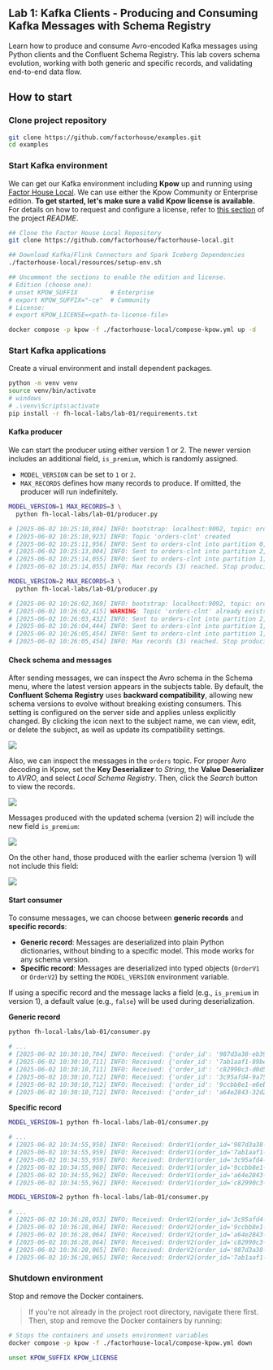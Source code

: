 ## Lab 1: Kafka Clients - Producing and Consuming Kafka Messages with Schema Registry

Learn how to produce and consume Avro-encoded Kafka messages using Python clients and the Confluent Schema Registry. This lab covers schema evolution, working with both generic and specific records, and validating end-to-end data flow.

## How to start

### Clone project repository

```bash
git clone https://github.com/factorhouse/examples.git
cd examples
```

### Start Kafka environment

We can get our Kafka environment including **Kpow** up and running using [Factor House Local](https://github.com/factorhouse/factorhouse-local). We can use either the Kpow Community or Enterprise edition. **To get started, let's make sure a valid Kpow license is available.** For details on how to request and configure a license, refer to [this section](https://github.com/factorhouse/factorhouse-local?tab=readme-ov-file#update-kpow-and-flex-licenses) of the project _README_.

```bash
## Clone the Factor House Local Repository
git clone https://github.com/factorhouse/factorhouse-local.git

## Download Kafka/Flink Connectors and Spark Iceberg Dependencies
./factorhouse-local/resources/setup-env.sh

## Uncomment the sections to enable the edition and license.
# Edition (choose one):
# unset KPOW_SUFFIX         # Enterprise
# export KPOW_SUFFIX="-ce"  # Community
# License:
# export KPOW_LICENSE=<path-to-license-file>

docker compose -p kpow -f ./factorhouse-local/compose-kpow.yml up -d
```

### Start Kafka applications

Create a virual environment and install dependent packages.

```bash
python -m venv venv
source venv/bin/activate
# windows
# .\venv\Scripts\activate
pip install -r fh-local-labs/lab-01/requirements.txt
```

#### Kafka producer

We can start the producer using either version 1 or 2. The newer version includes an additional field, `is_premium`, which is randomly assigned.

- `MODEL_VERSION` can be set to `1` or `2`.
- `MAX_RECORDS` defines how many records to produce. If omitted, the producer will run indefinitely.

```bash
MODEL_VERSION=1 MAX_RECORDS=3 \
  python fh-local-labs/lab-01/producer.py

# [2025-06-02 10:25:10,804] INFO: bootstrap: localhost:9092, topic: orders-clnt, model: 1
# [2025-06-02 10:25:10,923] INFO: Topic 'orders-clnt' created
# [2025-06-02 10:25:11,956] INFO: Sent to orders-clnt into partition 0, offset 0
# [2025-06-02 10:25:13,004] INFO: Sent to orders-clnt into partition 2, offset 0
# [2025-06-02 10:25:14,055] INFO: Sent to orders-clnt into partition 1, offset 0
# [2025-06-02 10:25:14,055] INFO: Max records (3) reached. Stop producing messages.
```

```bash
MODEL_VERSION=2 MAX_RECORDS=3 \
  python fh-local-labs/lab-01/producer.py

# [2025-06-02 10:26:02,369] INFO: bootstrap: localhost:9092, topic: orders-clnt, model: 2
# [2025-06-02 10:26:02,415] WARNING: Topic 'orders-clnt' already exists.
# [2025-06-02 10:26:03,432] INFO: Sent to orders-clnt into partition 2, offset 1
# [2025-06-02 10:26:04,444] INFO: Sent to orders-clnt into partition 1, offset 1
# [2025-06-02 10:26:05,454] INFO: Sent to orders-clnt into partition 1, offset 2
# [2025-06-02 10:26:05,454] INFO: Max records (3) reached. Stop producing messages.
```

#### Check schema and messages

After sending messages, we can inspect the Avro schema in the Schema menu, where the latest version appears in the subjects table. By default, the **Confluent Schema Registry** uses **backward compatibility**, allowing new schema versions to evolve without breaking existing consumers. This setting is configured on the server side and applies unless explicitly changed. By clicking the icon next to the subject name, we can view, edit, or delete the subject, as well as update its compatibility settings.

![](./images/schema-01.png)

Also, we can inspect the messages in the `orders` topic. For proper Avro decoding in Kpow, set the **Key Deserializer** to _String_, the **Value Deserializer** to _AVRO_, and select _Local Schema Registry_. Then, click the _Search_ button to view the records.

![](./images/messages-01.png)

Messages produced with the updated schema (version 2) will include the new field `is_premium`:

![](./images/messages-02.png)

On the other hand, those produced with the earlier schema (version 1) will not include this field:

![](./images/messages-03.png)

#### Start consumer

To consume messages, we can choose between **generic records** and **specific records**:

- **Generic record**: Messages are deserialized into plain Python dictionaries, without binding to a specific model. This mode works for any schema version.
- **Specific record**: Messages are deserialized into typed objects (`OrderV1` or `OrderV2`) by setting the `MODEL_VERSION` environment variable.

If using a specific record and the message lacks a field (e.g., `is_premium` in version 1), a default value (e.g., `false`) will be used during deserialization.

**Generic record**

```bash
python fh-local-labs/lab-01/consumer.py

# ...
# [2025-06-02 10:30:10,704] INFO: Received: {'order_id': '987d3a38-eb39-46ac-9da5-e95a457e76b6', ...}
# [2025-06-02 10:30:10,711] INFO: Received: {'order_id': '7ab1aaf1-89be-4200-be14-3b4c63553fdd', ..., 'is_premium': True}
# [2025-06-02 10:30:10,711] INFO: Received: {'order_id': 'c82990c3-d0d5-492c-8aea-3fb439bb0fc6', ...}
# [2025-06-02 10:30:10,712] INFO: Received: {'order_id': '3c95afd4-9a75-42f3-8192-5792f2ae4947', ...}
# [2025-06-02 10:30:10,712] INFO: Received: {'order_id': '9ccbb8e1-e6eb-45be-940c-a666bbfe8efb', ..., 'is_premium': True}
# [2025-06-02 10:30:10,712] INFO: Received: {'order_id': 'a64e2843-32d2-4897-a648-955145724c79', ..., 'is_premium': False}
```

**Specific record**

```bash
MODEL_VERSION=1 python fh-local-labs/lab-01/consumer.py

# ...
# [2025-06-02 10:34:55,950] INFO: Received: OrderV1(order_id='987d3a38-eb39-46ac-9da5-e95a457e76b6', ...)
# [2025-06-02 10:34:55,959] INFO: Received: OrderV1(order_id='7ab1aaf1-89be-4200-be14-3b4c63553fdd', ...)
# [2025-06-02 10:34:55,959] INFO: Received: OrderV1(order_id='3c95afd4-9a75-42f3-8192-5792f2ae4947', ...)
# [2025-06-02 10:34:55,960] INFO: Received: OrderV1(order_id='9ccbb8e1-e6eb-45be-940c-a666bbfe8efb', ...)
# [2025-06-02 10:34:55,962] INFO: Received: OrderV1(order_id='a64e2843-32d2-4897-a648-955145724c79', ...)
# [2025-06-02 10:34:55,962] INFO: Received: OrderV1(order_id='c82990c3-d0d5-492c-8aea-3fb439bb0fc6', ...)

MODEL_VERSION=2 python fh-local-labs/lab-01/consumer.py

# ...
# [2025-06-02 10:36:28,053] INFO: Received: OrderV2(order_id='3c95afd4-9a75-42f3-8192-5792f2ae4947', ..., is_premium=False)
# [2025-06-02 10:36:28,064] INFO: Received: OrderV2(order_id='9ccbb8e1-e6eb-45be-940c-a666bbfe8efb', ..., is_premium=True)
# [2025-06-02 10:36:28,064] INFO: Received: OrderV2(order_id='a64e2843-32d2-4897-a648-955145724c79', ..., is_premium=False)
# [2025-06-02 10:36:28,064] INFO: Received: OrderV2(order_id='c82990c3-d0d5-492c-8aea-3fb439bb0fc6', ..., is_premium=False)
# [2025-06-02 10:36:28,065] INFO: Received: OrderV2(order_id='987d3a38-eb39-46ac-9da5-e95a457e76b6', ..., is_premium=False)
# [2025-06-02 10:36:28,065] INFO: Received: OrderV2(order_id='7ab1aaf1-89be-4200-be14-3b4c63553fdd', ..., is_premium=True)
```

### Shutdown environment

Stop and remove the Docker containers.

> If you're not already in the project root directory, navigate there first.
> Then, stop and remove the Docker containers by running:

```bash
# Stops the containers and unsets environment variables
docker compose -p kpow -f ./factorhouse-local/compose-kpow.yml down

unset KPOW_SUFFIX KPOW_LICENSE
```
